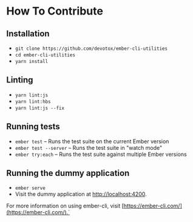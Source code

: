 # How To Contribute

## Installation

* `git clone https://github.com/devotox/ember-cli-utilities`
* `cd ember-cli-utilities`
* `yarn install`

## Linting

* `yarn lint:js`
* `yarn lint:hbs`
* `yarn lint:js --fix`

## Running tests

* `ember test` – Runs the test suite on the current Ember version
* `ember test --server` – Runs the test suite in "watch mode"
* `ember try:each` – Runs the test suite against multiple Ember versions

## Running the dummy application

* `ember serve`
* Visit the dummy application at [http://localhost:4200](http://localhost:4200).

For more information on using ember-cli, visit [https://ember-cli.com/](https://ember-cli.com/).`